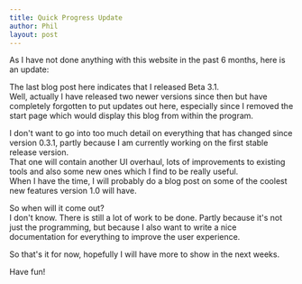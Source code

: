 ```yaml
---
title: Quick Progress Update
author: Phil
layout: post
---
```


As I have not done anything with this website in the past 6 months, here is an update:

The last blog post here indicates that I released Beta 3.1.  
Well, actually I have released two newer versions since then but have completely forgotten to put updates out here, especially since I removed the start page which would display this blog from within the program.

I don't want to go into too much detail on everything that has changed since version 0.3.1, partly because I am currently working on the first stable release version.  
That one will contain another UI overhaul, lots of improvements to existing tools and also some new ones which I find to be really useful.  
When I have the time, I will probably do a blog post on some of the coolest new features version 1.0 will have.  

So when will it come out?  
I don't know. There is still a lot of work to be done. Partly because it's not just the programming, but because I also want to write a nice documentation for everything to improve the user experience.

So that's it for now, hopefully I will have more to show in the next weeks.  

Have fun!
